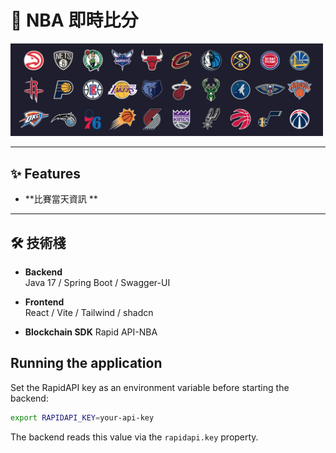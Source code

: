 # 🚀 NBA 即時比分

<img src="./README-img/nba-logo.png" alt="NBA logo圖片" width="500"/>

---

## ✨ Features

- **比賽當天資訊 **

---

## 🛠 技術棧

- **Backend**  
  Java 17 / Spring Boot / Swagger-UI

- **Frontend**  
  React / Vite / Tailwind / shadcn

- **Blockchain SDK**
  Rapid API-NBA

## Running the application

Set the RapidAPI key as an environment variable before starting the backend:

```bash
export RAPIDAPI_KEY=your-api-key
```

The backend reads this value via the `rapidapi.key` property.
